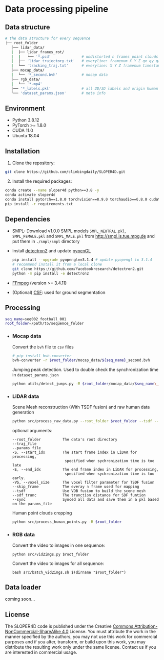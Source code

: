 # Data processing pipeline


## **Data structure**
```bash
# the data structure for every sequence
├── root_folder
   ├── lidar_data/
   |  ├── lidar_frames_rot/        
   |  |   └── '*.pcd'              # undistorted n frames point clouds in global coordinates
   |  ├── 'lidar_trajectory.txt'   # everyline: framenum X Y Z qx qy qz qw timestamp
   |  └── 'tracking_traj.txt'      # everyline: X Y Z framenum timestamp
   ├── mocap_data/
   |  └── '*_second.bvh'           # mocap data
   ├── rgb_data/
   |  └── '*.mp4'
   ├── '*_labels.pkl'              # all 2D/3D labels and origin human data
   └── 'dataset_params.json'       # meta info
```


## **Environment**
- Python 3.8.12
- PyTorch >= 1.8.0
- CUDA 11.0
- Ubuntu 18.04

## **Installation**
1. Clone the repository:
```bash
git clone https://github.com/climbingdaily/SLOPER4D.git
```
2. Install the required packages:
```bash
conda create --name sloper4d python==3.8 -y
conda activate sloper4d
conda install pytorch==1.8.0 torchvision==0.9.0 torchaudio==0.8.0 cudatoolkit=11.0 -c pytorch
pip install -r requirements.txt
```
## **Dependencies**
- SMPL: Download v1.0.0 SMPL models `SMPL_NEUTRAL.pkl`, `SMPL_FEMALE.pkl` and `SMPL_MALE.pkl` from http://smpl.is.tue.mpg.de and put them in `./smpl/smpl` directory
- Install [detectron2](https://github.com/facebookresearch/detectron2.git) and update [pypenGL](https://github.com/mcfletch/pyopengl.git)

   ```bash
   pip install --upgrade pyopengl==3.1.4 # update pyopengl to 3.1.4
   # recommend install it from a local clone
   git clone https://github.com/facebookresearch/detectron2.git
   python -m pip install -e detectron2
   ```
- [FFmpeg](https://ffmpeg.org/download.html) (version >= 3.4.11)
- (Optional) [CSF](https://github.com/jianboqi/CSF): used for ground segmentation

## **Processing**
```bash
seq_name=seq002_football_001
root_folder=/path/to/sequence_folder
```

- ### **Mocap data** 
   Convert the `bvh` file to `csv` files
   ```bash
   # pip install bvh-converter 
   bvh-converter -r $root_folder/mocap_data/${seq_name}_second.bvh
   ```

   Jumping peak detection. Used to double check the synchronization time in `dataset_params.json`
   ```bash
   python utils/detect_jumps.py -M $root_folder/mocap_data/$seq_name\_second.bvh
   ```

- ### **LiDAR data** 

   Scene Mesh reconstruction (With TSDF fusion) and raw human data generation
   ``` bash
   python src/process_raw_data.py --root_folder $root_folder --tsdf --sync 
   ```
   optional arguments:
   ```
   --root_folder          The data's root directory
   --traj_file  
   --params_file  
   -S, --start_idx        The start frame index in LiDAR for processing, 
                           specified when sychronization time is too late
   -E, --end_idx          The end frame index in LiDAR for processing, 
                           specified when sychronization time is too early.
   -VS, --voxel_size      The voxel filter parameter for TSDF fusion
   --skip_frame           The everay n frame used for mapping
   --tsdf                 Use VDB fusion to build the scene mesh 
   --sdf_trunc            The trunction distance for SDF funtion
   --sync                 Synced all data and save them in a pkl based on the params_file
   ```

   Human point clouds cropping
   ```bash
   python src/process_human_points.py -R $root_folder  
   ```
- ### **RGB data** 
   Convert the video to images in one sequence: 

   ```shell
   python src/vid2imgs.py $root_folder
   ```

   Convert the video to images for all sequence: 
   ```shell
   bash src/batch_vid2imgs.sh $(dirname "$root_folder")
   ```

## **Data loader**
coming soon...



## **License**
The SLOPER4D code is published under the Creative [Commons Attribution-NonCommercial-ShareAlike 4.0](https://creativecommons.org/licenses/by-nc-sa/4.0/) License. You must attribute the work in the manner specified by the authors, you may not use this work for commercial purposes and if you alter, transform, or build upon this work, you may distribute the resulting work only under the same license. Contact us if you are interested in commercial usage.

